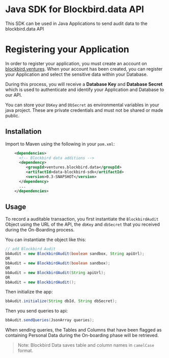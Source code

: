 # Java SDK for Blockbird.data API

This SDK can be used in Java Applications to send audit data to the blockbird.data API

# Registering your Application

In order to register your application, you must create an account on [blockbird.ventures](https://blockbird.ventures/data/#). When your account has been created, you can register your Application and select the sensitive data within your Database.

During this process, you will receive a **Database Key** and **Database Secret** which is used to authenticate and identify your Application and Database to our API.

You can store your `DbKey` and `DbSecret` as environmental variables in your java project. These are private credentials and must not be shared or made public.

## Installation

Import to Maven using the following in your `pom.xml`:

```xml
    <dependencies>
      <!-- Blockbird data additions -->
      <dependency>
         <groupId>ventures.blockbird.data</groupId>
         <artifactId>data-blockbird-sdk</artifactId>
         <version>0.3-SNAPSHOT</version>
      </dependency>
      ...
    </dependencies>
```

## Usage

To record a auditable transaction, you first instantiate the `BlockbirdAudit` Object using the URL of the API, the `dbKey` and `dbSecret` that you received during the On-Boarding process.

You can instantiate the object like this:

```java
// add Blockbird Audit
bbAudit = new BlockbirdAudit(boolean sandbox, String apiUrl);
OR
bbAudit = new BlockbirdAudit(boolean sandbox);
OR
bbAudit = new BlockbirdAudit(String apiUrl);
OR
bbAudit = new BlockbirdAudit();
```

Then initialize the app:

```java
bbAudit.initialize(String dbId, String dbSecret);
```

Then you send queries to api:

```java
bbAudit.sendQueries(JsonArray queries);

```

When sending queries, the Tables and Columns that have been flagged as containing Personal Data during the On-boarding phase will be retrieved.

> Note: Blockbird Data saves table and column names in `camelCase` format.
